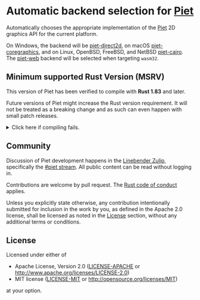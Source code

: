 # Automatic backend selection for [Piet][]

Automatically chooses the appropriate implementation of the [Piet][] 2D graphics API for the current platform.

On Windows, the backend will be [piet-direct2d][], on macOS [piet-coregraphics][], and on Linux, OpenBSD, FreeBSD, and NetBSD [piet-cairo][].
The [piet-web][] backend will be selected when targeting `wasm32`.

## Minimum supported Rust Version (MSRV)

This version of Piet has been verified to compile with **Rust 1.83** and later.

Future versions of Piet might increase the Rust version requirement.
It will not be treated as a breaking change and as such can even happen with small patch releases.

<details>
<summary>Click here if compiling fails.</summary>

As time has passed, some of Piet's dependencies could have released versions with a higher Rust requirement.
If you encounter a compilation issue due to a dependency and don't want to upgrade your Rust toolchain, then you could downgrade the dependency.

```sh
# Use the problematic dependency's name and version
cargo update -p package_name --precise 0.1.1
```

</details>

## Community

Discussion of Piet development happens in the [Linebender Zulip](https://xi.zulipchat.com/), specifically the [#piet stream](https://xi.zulipchat.com/#narrow/channel/259397-piet).
All public content can be read without logging in.

Contributions are welcome by pull request.
The [Rust code of conduct] applies.

Unless you explicitly state otherwise, any contribution intentionally submitted for inclusion in the work by you, as defined in the Apache 2.0 license, shall be licensed as noted in the [License](#license) section, without any additional terms or conditions.

## License

Licensed under either of

- Apache License, Version 2.0 ([LICENSE-APACHE](LICENSE-APACHE) or <http://www.apache.org/licenses/LICENSE-2.0>)
- MIT license ([LICENSE-MIT](LICENSE-MIT) or <http://opensource.org/licenses/MIT>)

at your option.

[Piet]: https://crates.io/crates/piet
[piet-direct2d]: https://crates.io/crates/piet-direct2d
[piet-cairo]: https://crates.io/crates/piet-cairo
[piet-web]: https://crates.io/crates/piet-web
[piet-coregraphics]: https://crates.io/crates/piet-coregraphics
[Rust code of conduct]: https://www.rust-lang.org/policies/code-of-conduct
